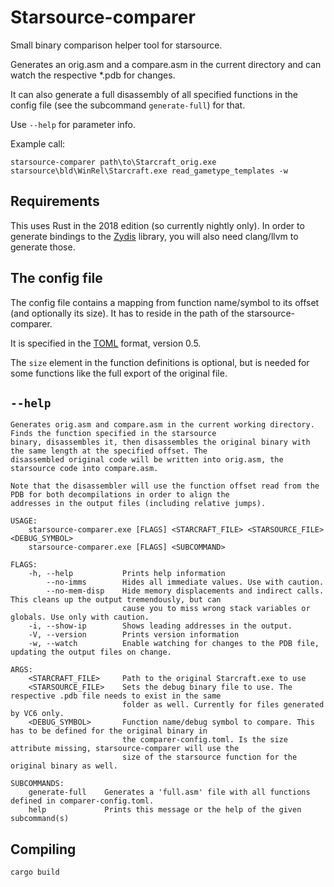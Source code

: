 # Starsource-comparer

Small binary comparison helper tool for starsource.

Generates an orig.asm and a compare.asm in the current directory and can watch the respective *.pdb for changes.

It can also generate a full disassembly of all specified functions in the config file (see the subcommand `generate-full`) for that.

Use `--help` for parameter info.

Example call:

```plain
starsource-comparer path\to\Starcraft_orig.exe starsource\bld\WinRel\Starcraft.exe read_gametype_templates -w
```

## Requirements

This uses Rust in the 2018 edition (so currently nightly only). In order to generate bindings to the [Zydis](https://github.com/zyantific/zydis-rs) library, you will also need clang/llvm to generate those.

## The config file

The config file contains a mapping from function name/symbol to its offset (and optionally its size).
It has to reside in the path of the starsource-comparer.

It is specified in the [TOML](https://github.com/toml-lang/toml) format, version 0.5.

The `size` element in the function definitions is optional, but is needed for some functions like the full export
of the original file.

## `--help`

```plain
Generates orig.asm and compare.asm in the current working directory. Finds the function specified in the starsource
binary, disassembles it, then disassembles the original binary with the same length at the specified offset. The
disassembled original code will be written into orig.asm, the starsource code into compare.asm.

Note that the disassembler will use the function offset read from the PDB for both decompilations in order to align the
addresses in the output files (including relative jumps).

USAGE:
    starsource-comparer.exe [FLAGS] <STARCRAFT_FILE> <STARSOURCE_FILE> <DEBUG_SYMBOL>
    starsource-comparer.exe [FLAGS] <SUBCOMMAND>

FLAGS:
    -h, --help           Prints help information
        --no-imms        Hides all immediate values. Use with caution.
        --no-mem-disp    Hide memory displacements and indirect calls. This cleans up the output tremendously, but can
                         cause you to miss wrong stack variables or globals. Use only with caution.
    -i, --show-ip        Shows leading addresses in the output.
    -V, --version        Prints version information
    -w, --watch          Enable watching for changes to the PDB file, updating the output files on change.

ARGS:
    <STARCRAFT_FILE>     Path to the original Starcraft.exe to use
    <STARSOURCE_FILE>    Sets the debug binary file to use. The respective .pdb file needs to exist in the same
                         folder as well. Currently for files generated by VC6 only.
    <DEBUG_SYMBOL>       Function name/debug symbol to compare. This has to be defined for the original binary in
                         the comparer-config.toml. Is the size attribute missing, starsource-comparer will use the
                         size of the starsource function for the original binary as well.

SUBCOMMANDS:
    generate-full    Generates a 'full.asm' file with all functions defined in comparer-config.toml.
    help             Prints this message or the help of the given subcommand(s)
```

## Compiling
```
cargo build
```

